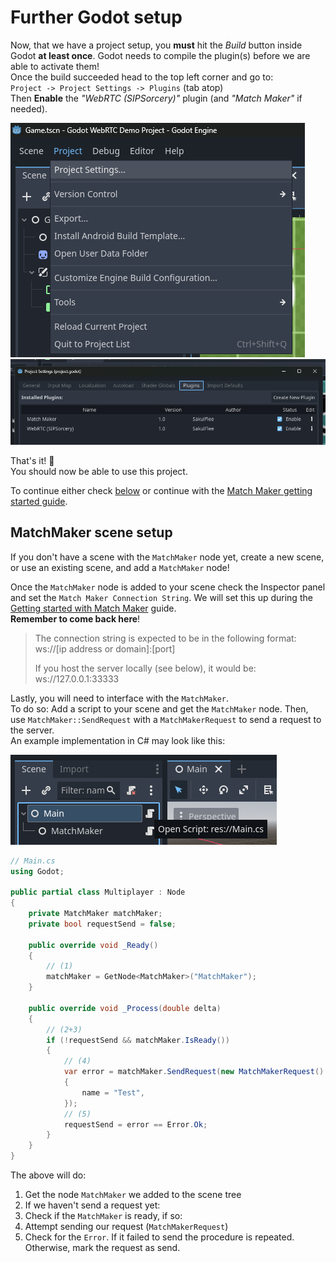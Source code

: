 # Further Godot setup

Now, that we have a project setup, you **must** hit the _Build_ button inside Godot **at least once**.
Godot needs to compile the plugin(s) before we are able to activate them!  
Once the build succeeded head to the top left corner and go to:  
`Project -> Project Settings -> Plugins` (tab atop)  
Then **Enable** the _"WebRTC (SIPSorcery)"_ plugin (and _"Match Maker"_ if needed).

![Project Settings](../../.github/images/GodotProjectSettings.png)
![Plugins](../../.github/images/GodotPlugins.png)

That's it! 🎉  
You should now be able to use this project.

To continue either check [below](#matchmaker-scene-setup) or continue with the [Match Maker getting started guide](../Match%20Maker/GettingStartedWithMatchMaker.md).

## MatchMaker scene setup

If you don't have a scene with the `MatchMaker` node yet, create a new scene, or use an existing scene, and add a `MatchMaker` node!

Once the `MatchMaker` node is added to your scene check the Inspector panel and set the `Match Maker Connection String`.
We will set this up during the [Getting started with Match Maker](../Match%20Maker/GettingStartedWithMatchMaker.md) guide.  
**Remember to come back here**!

> The connection string is expected to be in the following format:  
> ws://[ip address or domain]:[port]
>
> If you host the server locally (see below), it would be:  
> ws://127.0.0.1:33333

Lastly, you will need to interface with the `MatchMaker`.  
To do so: Add a script to your scene and get the `MatchMaker` node.
Then, use `MatchMaker::SendRequest` with a `MatchMakerRequest` to send a request to the server.  
An example implementation in C# may look like this:

![Scene Example](.github/images/scene_example.png)

```csharp
// Main.cs
using Godot;

public partial class Multiplayer : Node
{
    private MatchMaker matchMaker;
    private bool requestSend = false;

    public override void _Ready()
    {
        // (1)
        matchMaker = GetNode<MatchMaker>("MatchMaker");
    }

    public override void _Process(double delta)
    {
        // (2+3)
        if (!requestSend && matchMaker.IsReady())
        {
            // (4)
            var error = matchMaker.SendRequest(new MatchMakerRequest()
            {
                name = "Test",
            });
            // (5)
            requestSend = error == Error.Ok;
        }
    }
}
```

The above will do:

1. Get the node `MatchMaker` we added to the scene tree
2. If we haven't send a request yet:
3. Check if the `MatchMaker` is ready, if so:
4. Attempt sending our request (`MatchMakerRequest`)
5. Check for the `Error`. If it failed to send the procedure is repeated. Otherwise, mark the request as send.
